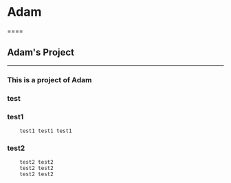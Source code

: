 # Adam
====

## Adam's Project

-----------------

### This is a project of Adam

### test


### test1
		test1 test1 test1

### test2
		test2 test2
		test2 test2
		test2 test2

[image]: images/iPad_03.png
